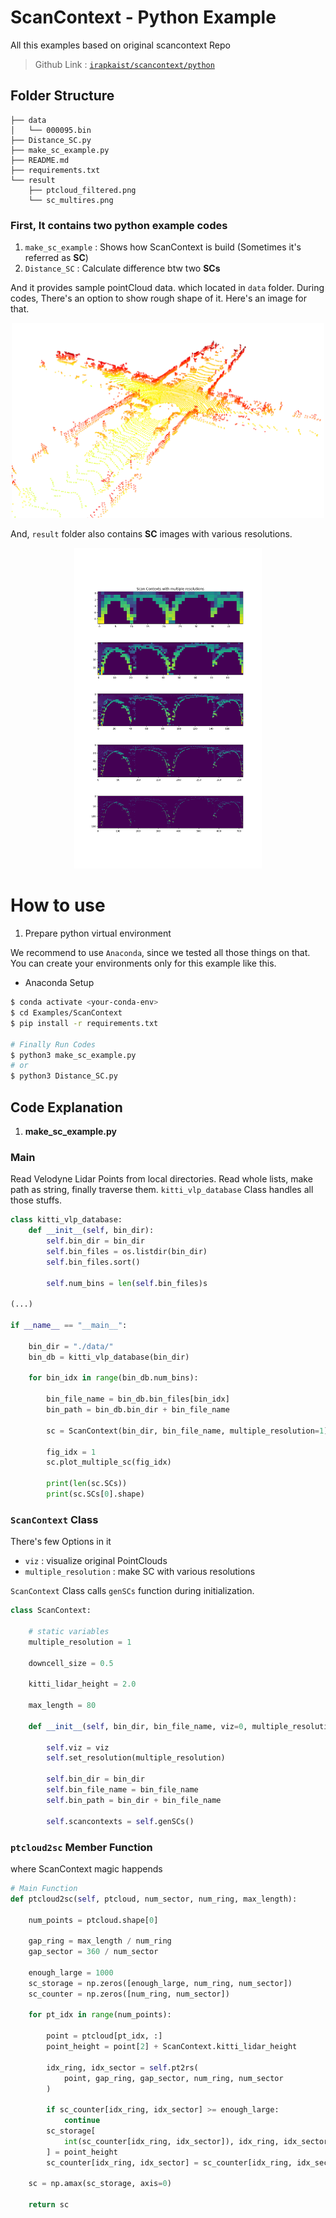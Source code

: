 
# ScanContext - Python Example 

All this examples based on original scancontext Repo

> Github Link : [`irapkaist/scancontext/python`](https://github.com/irapkaist/scancontext/tree/73908edbaf196b95edc4e71eae6a68d7f8857516/python)

## Folder Structure

```
├── data
│   └── 000095.bin
├── Distance_SC.py
├── make_sc_example.py
├── README.md
├── requirements.txt
└── result
    ├── ptcloud_filtered.png
    └── sc_multires.png
```

### First, It contains two python example codes

1. `make_sc_example` : Shows how ScanContext is build (Sometimes it's referred as **SC**)
2. `Distance_SC` : Calculate difference btw two **SCs** 

And it provides sample pointCloud data. which located in `data` folder.
During codes, There's an option to show rough shape of it. Here's an image for that.

<p align="center">
    <img src="./result/ptcloud_filtered.png" width="500">
</p>

And, `result` folder also contains **SC** images with various resolutions.

<p align="center">
    <img src="./result/sc_multires.png" width="300">
</p>


# How to use

1. Prepare python virtual environment

We recommend to use `Anaconda`, since we tested all those things on that. You can create your environments only for this example like this.


* Anaconda Setup
  
```bash
$ conda activate <your-conda-env>
$ cd Examples/ScanContext
$ pip install -r requirements.txt

# Finally Run Codes
$ python3 make_sc_example.py
# or 
$ python3 Distance_SC.py
```

## Code Explanation

1. **make_sc_example.py**

### Main

Read Velodyne Lidar Points from local directories. Read whole lists, make path as string, finally traverse them. `kitti_vlp_database` Class  handles all those stuffs.

```python
class kitti_vlp_database:
    def __init__(self, bin_dir):
        self.bin_dir = bin_dir
        self.bin_files = os.listdir(bin_dir)
        self.bin_files.sort()

        self.num_bins = len(self.bin_files)s
    
(...)

if __name__ == "__main__":

    bin_dir = "./data/"
    bin_db = kitti_vlp_database(bin_dir)

    for bin_idx in range(bin_db.num_bins):

        bin_file_name = bin_db.bin_files[bin_idx]
        bin_path = bin_db.bin_dir + bin_file_name

        sc = ScanContext(bin_dir, bin_file_name, multiple_resolution=1)

        fig_idx = 1
        sc.plot_multiple_sc(fig_idx)

        print(len(sc.SCs))
        print(sc.SCs[0].shape)
```

### `ScanContext` Class

There's few Options in it 

- `viz` : visualize original PointClouds
- `multiple_resolution` : make SC with various resolutions

`ScanContext` Class calls `genSCs` function during initialization.

```python
class ScanContext:

    # static variables
    multiple_resolution = 1

    downcell_size = 0.5

    kitti_lidar_height = 2.0

    max_length = 80

    def __init__(self, bin_dir, bin_file_name, viz=0, multiple_resolution=0):

        self.viz = viz
        self.set_resolution(multiple_resolution)

        self.bin_dir = bin_dir
        self.bin_file_name = bin_file_name
        self.bin_path = bin_dir + bin_file_name

        self.scancontexts = self.genSCs()
```


### `ptcloud2sc` Member Function

where ScanContext magic happends

```python
# Main Function
def ptcloud2sc(self, ptcloud, num_sector, num_ring, max_length):

    num_points = ptcloud.shape[0]

    gap_ring = max_length / num_ring
    gap_sector = 360 / num_sector

    enough_large = 1000
    sc_storage = np.zeros([enough_large, num_ring, num_sector])
    sc_counter = np.zeros([num_ring, num_sector])

    for pt_idx in range(num_points):

        point = ptcloud[pt_idx, :]
        point_height = point[2] + ScanContext.kitti_lidar_height

        idx_ring, idx_sector = self.pt2rs(
            point, gap_ring, gap_sector, num_ring, num_sector
        )

        if sc_counter[idx_ring, idx_sector] >= enough_large:
            continue
        sc_storage[
            int(sc_counter[idx_ring, idx_sector]), idx_ring, idx_sector
        ] = point_height
        sc_counter[idx_ring, idx_sector] = sc_counter[idx_ring, idx_sector] + 1

    sc = np.amax(sc_storage, axis=0)

    return sc
```


 